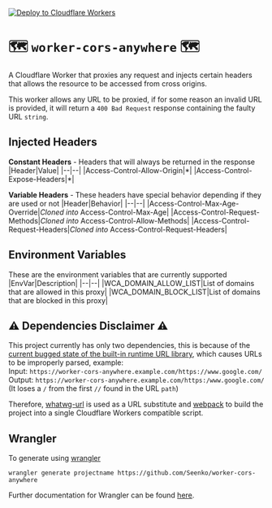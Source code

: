 [![Deploy to Cloudflare Workers](https://deploy.workers.cloudflare.com/button)](https://deploy.workers.cloudflare.com/?url=https://github.com/Seenko/worker-cors-anywhere)
# 🗺 `worker-cors-anywhere` 🗺

A Cloudflare Worker that proxies any request and injects certain headers that allows the resource to be accessed from cross origins.

This worker allows any URL to be proxied, if for some reason an invalid URL is provided, it will return a `400 Bad Request` response containing the faulty URL `string`.

## Injected Headers

**Constant Headers** - Headers that will always be returned in the response
|Header|Value|
|--|--|
|Access-Control-Allow-Origin|\*|
|Access-Control-Expose-Headers|\*|

**Variable Headers** - These headers have special behavior depending if they are used or not
|Header|Behavior|
|--|--|
|Access-Control-Max-Age-Override|*Cloned into* Access-Control-Max-Age|
|Access-Control-Request-Methods|*Cloned into* Access-Control-Allow-Methods|
|Access-Control-Request-Headers|*Cloned into* Access-Control-Request-Headers|

## Environment Variables
These are the environment variables that are currently supported
|EnvVar|Description|
|--|--|
|WCA_DOMAIN_ALLOW_LIST|List of domains that are allowed in this proxy|
|WCA_DOMAIN_BLOCK_LIST|List of domains that are blocked in this proxy|

## ⚠️ Dependencies Disclaimer ⚠️
This project currently has only two dependencies, this is because of the [current bugged state of the built-in runtime URL library](https://community.cloudflare.com/t/bug-inconsistent-url-behaviour/98044), which causes URLs to be improperly parsed, example:  
Input: `https://worker-cors-anywhere.example.com/https://www.google.com/`  
Output: `https://worker-cors-anywhere.example.com/https:/www.google.com/` (It loses a `/` from the first `//` found in the URL `path`)

Therefore, [whatwg-url](https://www.npmjs.com/package/whatwg-url) is used as a URL substitute and [webpack](https://www.npmjs.com/package/webpack) to build the project into a single Cloudflare Workers compatible script.

## Wrangler
To generate using [wrangler](https://github.com/cloudflare/wrangler)

```
wrangler generate projectname https://github.com/Seenko/worker-cors-anywhere
```

Further documentation for Wrangler can be found [here](https://developers.cloudflare.com/workers/tooling/wrangler).